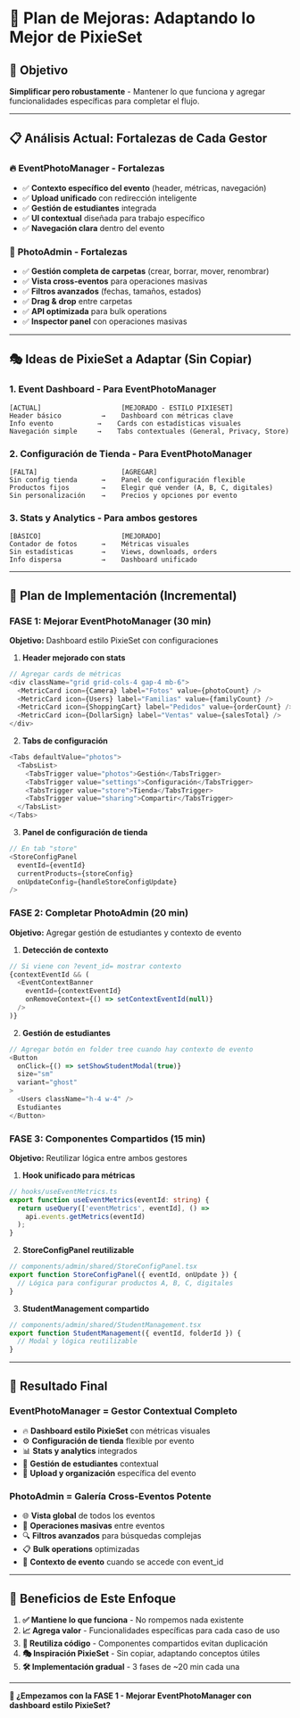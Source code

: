 # 🚀 Plan de Mejoras: Adaptando lo Mejor de PixieSet

## 🎯 Objetivo
**Simplificar pero robustamente** - Mantener lo que funciona y agregar funcionalidades específicas para completar el flujo.

---

## 📋 Análisis Actual: Fortalezas de Cada Gestor

### 🔥 **EventPhotoManager** - Fortalezas
- ✅ **Contexto específico del evento** (header, métricas, navegación)
- ✅ **Upload unificado** con redirección inteligente
- ✅ **Gestión de estudiantes** integrada
- ✅ **UI contextual** diseñada para trabajo específico
- ✅ **Navegación clara** dentro del evento

### 🌟 **PhotoAdmin** - Fortalezas  
- ✅ **Gestión completa de carpetas** (crear, borrar, mover, renombrar)
- ✅ **Vista cross-eventos** para operaciones masivas
- ✅ **Filtros avanzados** (fechas, tamaños, estados)
- ✅ **Drag & drop** entre carpetas
- ✅ **API optimizada** para bulk operations
- ✅ **Inspector panel** con operaciones masivas

---

## 🎭 Ideas de PixieSet a Adaptar (Sin Copiar)

### 1. **Event Dashboard** - Para EventPhotoManager
```
[ACTUAL]                    [MEJORADO - ESTILO PIXIESET]
Header básico          →    Dashboard con métricas clave
Info evento           →    Cards con estadísticas visuales
Navegación simple     →    Tabs contextuales (General, Privacy, Store)
```

### 2. **Configuración de Tienda** - Para EventPhotoManager
```
[FALTA]                     [AGREGAR]
Sin config tienda      →    Panel de configuración flexible
Productos fijos        →    Elegir qué vender (A, B, C, digitales)
Sin personalización    →    Precios y opciones por evento
```

### 3. **Stats y Analytics** - Para ambos gestores
```
[BÁSICO]                    [MEJORADO]
Contador de fotos      →    Métricas visuales
Sin estadísticas       →    Views, downloads, orders
Info dispersa          →    Dashboard unificado
```

---

## 📑 Plan de Implementación (Incremental)

### **FASE 1: Mejorar EventPhotoManager (30 min)**
**Objetivo:** Dashboard estilo PixieSet con configuraciones

1. **Header mejorado con stats**
```typescript
// Agregar cards de métricas
<div className="grid grid-cols-4 gap-4 mb-6">
  <MetricCard icon={Camera} label="Fotos" value={photoCount} />
  <MetricCard icon={Users} label="Familias" value={familyCount} />
  <MetricCard icon={ShoppingCart} label="Pedidos" value={orderCount} />
  <MetricCard icon={DollarSign} label="Ventas" value={salesTotal} />
</div>
```

2. **Tabs de configuración**
```typescript
<Tabs defaultValue="photos">
  <TabsList>
    <TabsTrigger value="photos">Gestión</TabsTrigger>
    <TabsTrigger value="settings">Configuración</TabsTrigger>
    <TabsTrigger value="store">Tienda</TabsTrigger>
    <TabsTrigger value="sharing">Compartir</TabsTrigger>
  </TabsList>
</Tabs>
```

3. **Panel de configuración de tienda**
```typescript
// En tab "store"
<StoreConfigPanel 
  eventId={eventId}
  currentProducts={storeConfig}
  onUpdateConfig={handleStoreConfigUpdate}
/>
```

### **FASE 2: Completar PhotoAdmin (20 min)**
**Objetivo:** Agregar gestión de estudiantes y contexto de evento

1. **Detección de contexto**
```typescript
// Si viene con ?event_id= mostrar contexto
{contextEventId && (
  <EventContextBanner 
    eventId={contextEventId}
    onRemoveContext={() => setContextEventId(null)}
  />
)}
```

2. **Gestión de estudiantes**
```typescript
// Agregar botón en folder tree cuando hay contexto de evento
<Button 
  onClick={() => setShowStudentModal(true)}
  size="sm"
  variant="ghost"
>
  <Users className="h-4 w-4" />
  Estudiantes
</Button>
```

### **FASE 3: Componentes Compartidos (15 min)**
**Objetivo:** Reutilizar lógica entre ambos gestores

1. **Hook unificado para métricas**
```typescript
// hooks/useEventMetrics.ts
export function useEventMetrics(eventId: string) {
  return useQuery(['eventMetrics', eventId], () => 
    api.events.getMetrics(eventId)
  );
}
```

2. **StoreConfigPanel reutilizable**
```typescript
// components/admin/shared/StoreConfigPanel.tsx
export function StoreConfigPanel({ eventId, onUpdate }) {
  // Lógica para configurar productos A, B, C, digitales
}
```

3. **StudentManagement compartido**
```typescript
// components/admin/shared/StudentManagement.tsx
export function StudentManagement({ eventId, folderId }) {
  // Modal y lógica reutilizable
}
```

---

## 🎯 Resultado Final

### **EventPhotoManager** = Gestor Contextual Completo
- 🔥 **Dashboard estilo PixieSet** con métricas visuales
- ⚙️ **Configuración de tienda** flexible por evento  
- 📊 **Stats y analytics** integrados
- 👥 **Gestión de estudiantes** contextual
- 📸 **Upload y organización** específica del evento

### **PhotoAdmin** = Galería Cross-Eventos Potente
- 🌐 **Vista global** de todos los eventos
- 🔄 **Operaciones masivas** entre eventos
- 🔍 **Filtros avanzados** para búsquedas complejas
- 📋 **Bulk operations** optimizadas
- 🎯 **Contexto de evento** cuando se accede con event_id

---

## 🚀 Beneficios de Este Enfoque

1. **✅ Mantiene lo que funciona** - No rompemos nada existente
2. **📈 Agrega valor** - Funcionalidades específicas para cada caso de uso
3. **🔄 Reutiliza código** - Componentes compartidos evitan duplicación
4. **🎭 Inspiración PixieSet** - Sin copiar, adaptando conceptos útiles
5. **🛠️ Implementación gradual** - 3 fases de ~20 min cada una

---

**🎯 ¿Empezamos con la FASE 1 - Mejorar EventPhotoManager con dashboard estilo PixieSet?**
